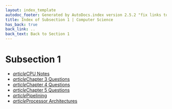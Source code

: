 ```yaml
---
layout: index_template
autodoc_footer: Generated by AutoDocs.index version 2.5.2 "fix links to documents" ⓒ Starwort, 2020
title: Index of Subsection 1 | Computer Science
has_back: true
back_link: ..
back_text: Back to Section 1
---
```


# **Subsection 1**

- <a href='./CPU_notes.html'><i title='MD file' class="material-icons">article</i>CPU Notes</a>
- <a href='./chapter_3_questions.html'><i title='MD file' class="material-icons">article</i>Chapter 3 Questions</a>
- <a href='./chapter_4_questions.html'><i title='MD file' class="material-icons">article</i>Chapter 4 Questions</a>
- <a href='./chapter_5_questions.html'><i title='MD file' class="material-icons">article</i>Chapter 5 Questions</a>
- <a href='./pipelining.html'><i title='MD file' class="material-icons">article</i>Pipelining</a>
- <a href='./processor_architectures.html'><i title='MD file' class="material-icons">article</i>Processor Architectures</a>
